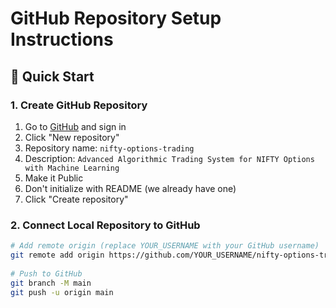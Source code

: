 # GitHub Repository Setup Instructions 
 
## 🚀 Quick Start 
 
### 1. Create GitHub Repository 
1. Go to [GitHub](https://github.com) and sign in 
2. Click "New repository" 
3. Repository name: `nifty-options-trading` 
4. Description: `Advanced Algorithmic Trading System for NIFTY Options with Machine Learning` 
5. Make it Public 
6. Don't initialize with README (we already have one) 
7. Click "Create repository" 
 
### 2. Connect Local Repository to GitHub 
```bash 
# Add remote origin (replace YOUR_USERNAME with your GitHub username) 
git remote add origin https://github.com/YOUR_USERNAME/nifty-options-trading.git 
 
# Push to GitHub 
git branch -M main 
git push -u origin main 
``` 
